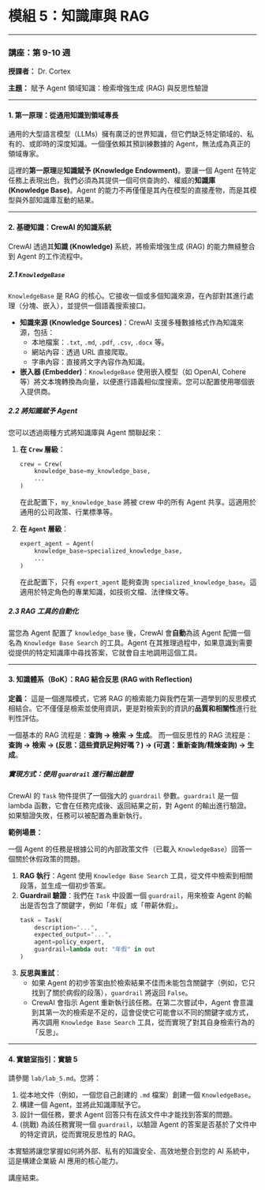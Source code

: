 # 模組 5：知識庫與 RAG

***

### **講座：第 9-10 週**

**授課者：** Dr. Cortex

**主題：** 賦予 Agent 領域知識：檢索增強生成 (RAG) 與反思性驗證

***

#### **1. 第一原理：從通用知識到領域專長**

通用的大型語言模型（LLMs）擁有廣泛的世界知識，但它們缺乏特定領域的、私有的、或即時的深度知識。一個僅依賴其預訓練數據的 Agent，無法成為真正的領域專家。

這裡的**第一原理**是**知識賦予 (Knowledge Endowment)**。要讓一個 Agent 在特定任務上表現出色，我們必須為其提供一個可供查詢的、權威的**知識庫 (Knowledge Base)**。Agent 的能力不再僅僅是其內在模型的直接產物，而是其模型與外部知識庫互動的結果。

---

#### **2. 基礎知識：CrewAI 的知識系統**

CrewAI 透過其**知識 (Knowledge)** 系統，將檢索增強生成 (RAG) 的能力無縫整合到 Agent 的工作流程中。

##### **2.1 `KnowledgeBase`**

`KnowledgeBase` 是 RAG 的核心。它接收一個或多個知識來源，在內部對其進行處理（分塊、嵌入），並提供一個語義搜索接口。

-   **知識來源 (Knowledge Sources)**：CrewAI 支援多種數據格式作為知識來源，包括：
    -   本地檔案：`.txt`, `.md`, `.pdf`, `.csv`, `.docx` 等。
    -   網站內容：透過 URL 直接爬取。
    -   字串內容：直接將文字內容作為知識。
-   **嵌入器 (Embedder)**：`KnowledgeBase` 使用嵌入模型（如 OpenAI, Cohere 等）將文本塊轉換為向量，以便進行語義相似度搜索。您可以配置使用哪個嵌入提供商。

##### **2.2 將知識賦予 Agent**

您可以透過兩種方式將知識庫與 Agent 關聯起來：

1.  **在 `Crew` 層級**：
    ```python
    crew = Crew(
        knowledge_base=my_knowledge_base,
        ...
    )
    ```
    在此配置下，`my_knowledge_base` 將被 crew 中的所有 Agent 共享。這適用於通用的公司政策、行業標準等。

2.  **在 `Agent` 層級**：
    ```python
    expert_agent = Agent(
        knowledge_base=specialized_knowledge_base,
        ...
    )
    ```
    在此配置下，只有 `expert_agent` 能夠查詢 `specialized_knowledge_base`。這適用於特定角色的專業知識，如技術文檔、法律條文等。

##### **2.3 RAG 工具的自動化**

當您為 Agent 配置了 `knowledge_base` 後，CrewAI 會**自動**為該 Agent 配備一個名為 `Knowledge Base Search` 的工具。Agent 在其推理過程中，如果意識到需要從提供的特定知識庫中尋找答案，它就會自主地調用這個工具。

---

#### **3. 知識體系（BoK）：RAG 結合反思 (RAG with Reflection)**

**定義：** 這是一個進階模式，它將 RAG 的檢索能力與我們在第一週學到的反思模式相結合。它不僅僅是檢索並使用資訊，更是對檢索到的資訊的**品質和相關性**進行批判性評估。

一個基本的 RAG 流程是：**查詢 → 檢索 → 生成**。
而一個反思性的 RAG 流程是：**查詢 → 檢索 → (反思：這些資訊足夠好嗎？) → (可選：重新查詢/精煉查詢) → 生成**。

##### **實現方式：使用 `guardrail` 進行輸出驗證**

CrewAI 的 `Task` 物件提供了一個強大的 `guardrail` 參數。`guardrail` 是一個 lambda 函數，它會在任務完成後、返回結果之前，對 Agent 的輸出進行驗證。如果驗證失敗，任務可以被配置為重新執行。

**範例場景：**

一個 Agent 的任務是根據公司的內部政策文件（已載入 `KnowledgeBase`）回答一個關於休假政策的問題。

1.  **RAG 執行**：Agent 使用 `Knowledge Base Search` 工具，從文件中檢索到相關段落，並生成一個初步答案。
2.  **Guardrail 驗證**：我們在 `Task` 中設置一個 `guardrail`，用來檢查 Agent 的輸出是否包含了關鍵字，例如「年假」或「帶薪休假」。
    ```python
    task = Task(
        description="...",
        expected_output="...",
        agent=policy_expert,
        guardrail=lambda out: "年假" in out
    )
    ```
3.  **反思與重試**：
    -   如果 Agent 的初步答案由於檢索結果不佳而未能包含關鍵字（例如，它只找到了關於病假的段落），`guardrail` 將返回 `False`。
    -   CrewAI 會指示 Agent 重新執行該任務。在第二次嘗試中，Agent 會意識到其第一次的檢索是不足的，這會促使它可能會以不同的關鍵字或方式，再次調用 `Knowledge Base Search` 工具，從而實現了對其自身檢索行為的「反思」。

---

#### **4. 實驗室指引：實驗 5**

請參閱 `lab/lab_5.md`。您將：
1.  從本地文件（例如，一個您自己創建的 `.md` 檔案）創建一個 `KnowledgeBase`。
2.  構建一個 Agent，並將此知識庫賦予它。
3.  設計一個任務，要求 Agent 回答只有在該文件中才能找到答案的問題。
4.  (挑戰) 為該任務實現一個 `guardrail`，以驗證 Agent 的答案是否基於了文件中的特定資訊，從而實現反思性的 RAG。

本實驗將讓您掌握如何將外部、私有的知識安全、高效地整合到您的 AI 系統中，這是構建企業級 AI 應用的核心能力。

講座結束。



